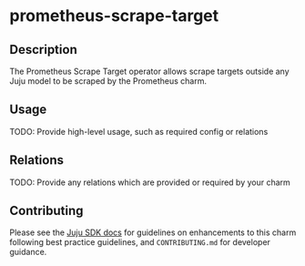 # prometheus-scrape-target

## Description

The Prometheus Scrape Target operator allows scrape targets outside any Juju model to be scraped by
the Prometheus charm.

## Usage

TODO: Provide high-level usage, such as required config or relations

## Relations

TODO: Provide any relations which are provided or required by your charm

## Contributing

Please see the [Juju SDK docs](https://juju.is/docs/sdk) for guidelines 
on enhancements to this charm following best practice guidelines, and
`CONTRIBUTING.md` for developer guidance.
